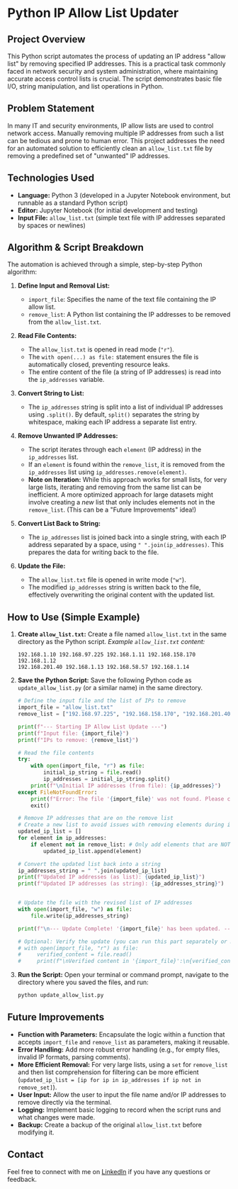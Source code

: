 # Python IP Allow List Updater

## Project Overview

This Python script automates the process of updating an IP address "allow list" by removing specified IP addresses. This is a practical task commonly faced in network security and system administration, where maintaining accurate access control lists is crucial. The script demonstrates basic file I/O, string manipulation, and list operations in Python.

## Problem Statement

In many IT and security environments, IP allow lists are used to control network access. Manually removing multiple IP addresses from such a list can be tedious and prone to human error. This project addresses the need for an automated solution to efficiently clean an `allow_list.txt` file by removing a predefined set of "unwanted" IP addresses.

## Technologies Used

* **Language:** Python 3 (developed in a Jupyter Notebook environment, but runnable as a standard Python script)
* **Editor:** Jupyter Notebook (for initial development and testing)
* **Input File:** `allow_list.txt` (simple text file with IP addresses separated by spaces or newlines)

## Algorithm & Script Breakdown

The automation is achieved through a simple, step-by-step Python algorithm:

1.  **Define Input and Removal List:**
    * `import_file`: Specifies the name of the text file containing the IP allow list.
    * `remove_list`: A Python list containing the IP addresses to be removed from the `allow_list.txt`.

2.  **Read File Contents:**
    * The `allow_list.txt` is opened in read mode (`"r"`).
    * The `with open(...) as file:` statement ensures the file is automatically closed, preventing resource leaks.
    * The entire content of the file (a string of IP addresses) is read into the `ip_addresses` variable.

3.  **Convert String to List:**
    * The `ip_addresses` string is split into a list of individual IP addresses using `.split()`. By default, `split()` separates the string by whitespace, making each IP address a separate list entry.

4.  **Remove Unwanted IP Addresses:**
    * The script iterates through each `element` (IP address) in the `ip_addresses` list.
    * If an `element` is found within the `remove_list`, it is removed from the `ip_addresses` list using `ip_addresses.remove(element)`.
    * **Note on Iteration:** While this approach works for small lists, for very large lists, iterating and removing from the same list can be inefficient. A more optimized approach for large datasets might involve creating a *new* list that only includes elements not in the `remove_list`. (This can be a "Future Improvements" idea!)

5.  **Convert List Back to String:**
    * The `ip_addresses` list is joined back into a single string, with each IP address separated by a space, using `" ".join(ip_addresses)`. This prepares the data for writing back to the file.

6.  **Update the File:**
    * The `allow_list.txt` file is opened in write mode (`"w"`).
    * The modified `ip_addresses` string is written back to the file, effectively overwriting the original content with the updated list.

## How to Use (Simple Example)

1.  **Create `allow_list.txt`:**
    Create a file named `allow_list.txt` in the same directory as the Python script.
    *Example `allow_list.txt` content:*
    ```
    192.168.1.10 192.168.97.225 192.168.1.11 192.168.158.170 192.168.1.12
    192.168.201.40 192.168.1.13 192.168.58.57 192.168.1.14
    ```

2.  **Save the Python Script:**
    Save the following Python code as `update_allow_list.py` (or a similar name) in the same directory.

    ```python
    # Define the input file and the list of IPs to remove
    import_file = "allow_list.txt"
    remove_list = ["192.168.97.225", "192.168.158.170", "192.168.201.40", "192.168.58.57"]

    print(f"--- Starting IP Allow List Update ---")
    print(f"Input file: {import_file}")
    print(f"IPs to remove: {remove_list}")

    # Read the file contents
    try:
        with open(import_file, "r") as file:
            initial_ip_string = file.read()
            ip_addresses = initial_ip_string.split()
        print(f"\nInitial IP addresses (from file): {ip_addresses}")
    except FileNotFoundError:
        print(f"Error: The file '{import_file}' was not found. Please create it.")
        exit()

    # Remove IP addresses that are on the remove list
    # Create a new list to avoid issues with removing elements during iteration
    updated_ip_list = []
    for element in ip_addresses:
        if element not in remove_list: # Only add elements that are NOT in the remove_list
            updated_ip_list.append(element)
    
    # Convert the updated list back into a string
    ip_addresses_string = " ".join(updated_ip_list)
    print(f"Updated IP addresses (as list): {updated_ip_list}")
    print(f"Updated IP addresses (as string): {ip_addresses_string}")


    # Update the file with the revised list of IP addresses
    with open(import_file, "w") as file:
        file.write(ip_addresses_string)
    
    print(f"\n--- Update Complete! '{import_file}' has been updated. ---")

    # Optional: Verify the update (you can run this part separately or manually check the file)
    # with open(import_file, "r") as file:
    #     verified_content = file.read()
    #     print(f"\nVerified content in '{import_file}':\n{verified_content}")
    ```

3.  **Run the Script:**
    Open your terminal or command prompt, navigate to the directory where you saved the files, and run:
    ```bash
    python update_allow_list.py
    ```

## Future Improvements

* **Function with Parameters:** Encapsulate the logic within a function that accepts `import_file` and `remove_list` as parameters, making it reusable.
* **Error Handling:** Add more robust error handling (e.g., for empty files, invalid IP formats, parsing comments).
* **More Efficient Removal:** For very large lists, using a `set` for `remove_list` and then list comprehension for filtering can be more efficient (`updated_ip_list = [ip for ip in ip_addresses if ip not in remove_set]`).
* **User Input:** Allow the user to input the file name and/or IP addresses to remove directly via the terminal.
* **Logging:** Implement basic logging to record when the script runs and what changes were made.
* **Backup:** Create a backup of the original `allow_list.txt` before modifying it.

## Contact

Feel free to connect with me on [LinkedIn](www.linkedin.com/in/ezra-park-779325330) if you have any questions or feedback.


